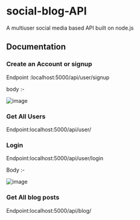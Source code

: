 # social-blog-API
A multiuser social media based API built on node.js 

## Documentation

### Create an Account or signup

Endpoint :localhost:5000/api/user/signup

body :- 



![image](https://user-images.githubusercontent.com/97692286/213542678-73337a62-1e50-4b8a-9c24-7e2a1a7d4032.png)



### Get All Users
Endpoint:localhost:5000/api/user/

### Login

Endpoint:localhost:5000/api/user/login

Body :-



![image](https://user-images.githubusercontent.com/97692286/213543090-a647ffa2-a388-4af4-aa91-9af64dc30b6c.png)


### Get All blog posts

Endpoint:localhost:5000/api/blog/

